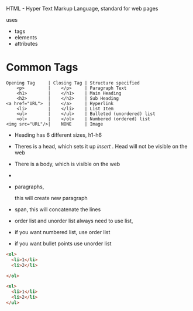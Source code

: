 HTML - Hyper Text Markup Language, standard for web pages

uses

* tags
* elements
* attributes


# Common Tags
```
Opening Tag     | Closing Tag | Structure specified
    <p>         |    </p>     | Paragraph Text
    <h1>        |    </h1>    | Main Heading
    <h2>        |    </h2>    | Sub Heading
<a href="URL">  |    </a>     | Hyperlink
    <li>        |    </li>    | List Item
    <ul>        |    </ul>    | Bulleted (unordered) list
    <ol>        |    </ol>    | Numbered (ordered) list
<img src="URL"/>|    NONE     | Image
```

* Heading has 6 different sizes, h1-h6
* Theres is a head, which sets it up <head> *insert* </head>. Head will not be visible on the web
* There is a body, which is visible on the web
* <title>Title for browser tabs</title>

* paragraphs, <p> this will create new paragraph </p>
* span, <span> this will concatenate the lines <span>

* order list and unorder list always need to use list,
* if you want numbered list, use order list
* if you want bullet points use unorder list
```HTML
<ol>
  <li>1</li>
  <li>2</li>

</ol>

<ul>
  <li>1</li>
  <li>2</li>
</ul>


```

